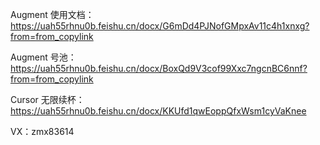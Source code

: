 Augment 使用文档：https://uah55rhnu0b.feishu.cn/docx/G6mDd4PJNofGMpxAv11c4h1xnxg?from=from_copylink

Augment 号池：https://uah55rhnu0b.feishu.cn/docx/BoxQd9V3cof99Xxc7ngcnBC6nnf?from=from_copylink

Cursor 无限续杯：https://uah55rhnu0b.feishu.cn/docx/KKUfd1qwEoppQfxWsm1cyVaKnee

VX：zmx83614

